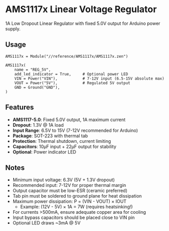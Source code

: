 # AMS1117x Linear Voltage Regulator

1A Low Dropout Linear Regulator with fixed 5.0V output for Arduino power supply.

## Usage

```starlark
AMS1117x = Module("//reference/AMS1117x/AMS1117x.zen")

AMS1117x(
    name = "REG_5V",
    add_led_indicator = True,     # Optional power LED
    VIN = Power("VIN"),           # 7-12V input (6.5-15V absolute max)
    VOUT = Power("5V"),           # Regulated 5V output
    GND = Ground("GND"),
)
```

## Features

- **AMS1117-5.0**: Fixed 5.0V output, 1A maximum current
- **Dropout**: 1.3V @ 1A load
- **Input Range**: 6.5V to 15V (7-12V recommended for Arduino)
- **Package**: SOT-223 with thermal tab
- **Protection**: Thermal shutdown, current limiting
- **Capacitors**: 10µF input + 22µF output for stability
- **Optional**: Power indicator LED

## Notes

- Minimum input voltage: 6.3V (5V + 1.3V dropout)
- Recommended input: 7-12V for proper thermal margin
- Output capacitor must be low-ESR (ceramic preferred)
- Tab pin must be soldered to ground plane for heat dissipation
- Maximum power dissipation: P = (VIN - VOUT) × IOUT
  - Example: (12V - 5V) × 1A = 7W (requires heatsinking!)
- For currents >500mA, ensure adequate copper area for cooling
- Input bypass capacitors should be placed close to VIN pin
- Optional LED draws ~3mA @ 5V

